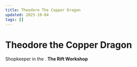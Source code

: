 ```yaml
---
title: Theodore The Copper Dragon
updated: 2025-10-04
tags: []
---
```


# Theodore the Copper Dragon




Shopkeeper in the . **The Rift Workshop**
